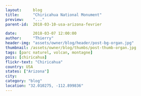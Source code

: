 ```yaml
---
layout:     blog
title:      "Chiricahua National Monument"
preview:    "..."
parent-id:  2018-03-10-usa-arizona-fevrier

date:       2018-03-07 12:00:00
author:     "Thierry"
header-img: "assets/owner/blog/header/post-bg-organ.jpg"
thumbnail: /assets/owner/blog/thumbs/post-thumb-organ.jpg
tags: [parc naturel, volcan, montagne]
pois: [chiricahua]
flickr-text: "Chiricahua"
country: USA 
states: ["Arizona"]
city: 
category: "blog"
location: "32.010275, -112.899836"
---
```

